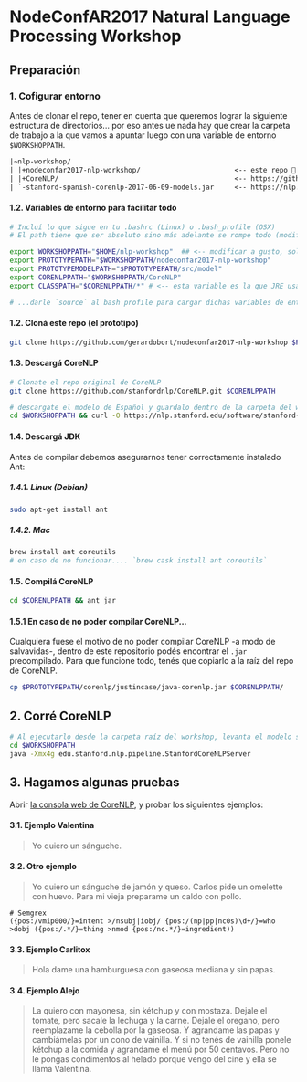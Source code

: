 # NodeConfAR2017 Natural Language Processing Workshop

## Preparación

### 1. Cofigurar entorno

Antes de clonar el repo, tener en cuenta que queremos lograr la siguiente estructura de directorios... por eso antes ue nada hay que crear la carpeta de trabajo a la que vamos a apuntar luego con una variable de entorno `$WORKSHOPPATH`.

```txt
|~nlp-workshop/
| |+nodeconfar2017-nlp-workshop/                       <-- este repo 🌝
| |+CoreNLP/                                           <-- https://github.com/stanfordnlp/CoreNLP
| `-stanford-spanish-corenlp-2017-06-09-models.jar     <-- https://nlp.stanford.edu/software/stanford-spanish-corenlp-2017-06-09-models.jar
```

#### 1.2. Variables de entorno para facilitar todo

```bash
# Incluí lo que sigue en tu .bashrc (Linux) o .bash_profile (OSX)
# El path tiene que ser absoluto sino más adelante se rompe todo (modificar el path $CORENLPPATH a gusto)

export WORKSHOPPATH="$HOME/nlp-workshop"  ## <-- modificar a gusto, solo ésta variable
export PROTOTYPEPATH="$WORKSHOPPATH/nodeconfar2017-nlp-workshop"
export PROTOTYPEMODELPATH="$PROTOTYPEPATH/src/model"
export CORENLPPATH="$WORKSHOPPATH/CoreNLP"
export CLASSPATH="$CORENLPPATH/*" # <-- esta variable es la que JRE usa para buscar los '.jar' ó CoreNLP los modelos, además del "current path"

# ...darle `source` al bash profile para cargar dichas variables de entorno
```

#### 1.2. Cloná este repo (el prototipo)

```bash
git clone https://github.com/gerardobort/nodeconfar2017-nlp-workshop $PROTOTYPEPATH
```

#### 1.3. Descargá CoreNLP

```bash
# Clonate el repo original de CoreNLP
git clone https://github.com/stanfordnlp/CoreNLP.git $CORENLPPATH

# descargate el modelo de Español y guardalo dentro de la carpeta del workshop
cd $WORKSHOPPATH && curl -O https://nlp.stanford.edu/software/stanford-spanish-corenlp-2017-06-09-models.jar
```

#### 1.4. Descargá JDK

Antes de compilar debemos asegurarnos tener correctamente instalado Ant:

##### 1.4.1. Linux (Debian)

```bash
sudo apt-get install ant
```

##### 1.4.2. Mac

```bash
brew install ant coreutils
# en caso de no funcionar.... `brew cask install ant coreutils`
```

#### 1.5. Compilá CoreNLP

```bash
cd $CORENLPPATH && ant jar
```

#### 1.5.1 En caso de no poder compilar CoreNLP...

Cualquiera fuese el motivo de no poder compilar CoreNLP -a modo de salvavidas-, dentro de este repositorio podés encontrar el `.jar` precompilado.  Para que funcione todo, tenés que copiarlo a la raíz del repo de CoreNLP.

```bash
cp $PROTOTYPEPATH/corenlp/justincase/java-corenlp.jar $CORENLPPATH/
```

## 2. Corré CoreNLP

```bash
# Al ejecutarlo desde la carpeta raíz del workshop, levanta el modelo spanish.... más adelante lo ejecutaremos desde nuestra carpeta src/model, para usar nuestros propios modelos.
cd $WORKSHOPPATH
java -Xmx4g edu.stanford.nlp.pipeline.StanfordCoreNLPServer
```

## 3. Hagamos algunas pruebas

Abrir [la consola web de CoreNLP](http://localhost:9000/), y probar los siguientes ejemplos:

#### 3.1. Ejemplo Valentina

> Yo quiero un sánguche.

#### 3.2. Otro ejemplo

> Yo quiero un sánguche de jamón y queso.
> Carlos pide un omelette con huevo.
> Para mi vieja preparame un caldo con pollo.

```
# Semgrex
({pos:/vmip000/}=intent >/nsubj|iobj/ {pos:/(np|pp|nc0s)\d+/}=who >dobj ({pos:/.*/}=thing >nmod {pos:/nc.*/}=ingredient))
```

#### 3.3. Ejemplo Carlitox

> Hola dame una hamburguesa con gaseosa mediana y sin papas.

#### 3.4. Ejemplo Alejo

> La quiero con mayonesa, sin kétchup y con mostaza.
> Dejale el tomate, pero sacale la lechuga y la carne.
> Dejale el oregano, pero reemplazame la cebolla por la gaseosa.
> Y agrandame las papas y cambiámelas por un cono de vainilla.
> Y si no tenés de vainilla ponele kétchup a la comida y agrandame el menú por 50 centavos.
> Pero no le pongas condimentos al helado porque vengo del cine y ella se llama Valentina.
